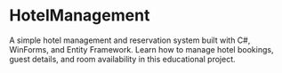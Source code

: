 # HotelManagement
A simple hotel management and reservation system built with C#, WinForms, and Entity Framework. Learn how to manage hotel bookings, guest details, and room availability in this educational project. 
